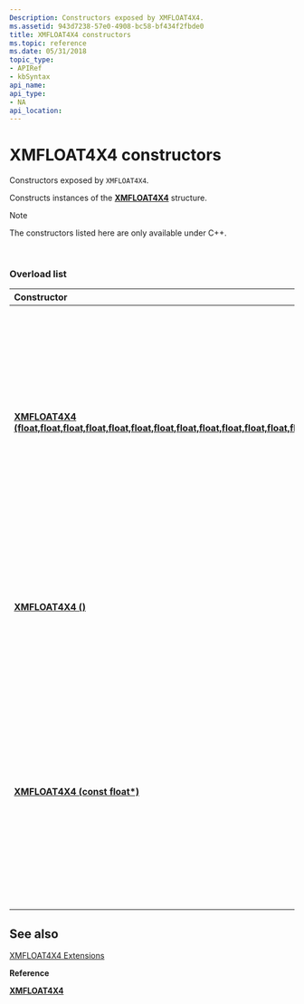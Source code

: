 ```yaml
---
Description: Constructors exposed by XMFLOAT4X4.
ms.assetid: 943d7238-57e0-4908-bc58-bf434f2fbde0
title: XMFLOAT4X4 constructors
ms.topic: reference
ms.date: 05/31/2018
topic_type: 
- APIRef
- kbSyntax
api_name: 
api_type: 
- NA
api_location: 
---
```


# XMFLOAT4X4 constructors

Constructors exposed by `XMFLOAT4X4`.

Constructs instances of the [**XMFLOAT4X4**](/windows/win32/api/directxmath/ns-directxmath-xmfloat4x4) structure.

> [!Note]  
> The constructors listed here are only available under C++.

 

### Overload list



<table>
<colgroup>
<col style="width: 50%" />
<col style="width: 50%" />
</colgroup>
<thead>
<tr class="header">
<th style="text-align: left;">Constructor</th>
<th style="text-align: left;">Description</th>
</tr>
</thead>
<tbody>
<tr class="odd">
<td style="text-align: left;"><a href="/windows/desktop/api/directxmath/nf-directxmath-xmfloat4x4-xmfloat4x4(float_float_float_float_float_float_float_float_float_float_float_float_float_float_float_float)"><strong>XMFLOAT4X4 (float,float,float,float,float,float,float,float,float,float,float,float,float,float,float,float)</strong></a></td>
<td style="text-align: left;">Initializes a new instance of the <code>XMFLOAT4X4</code> structure from sixteen scalar <code>float</code> values. <br/> Initializes a new instance of the <a href="/windows/desktop/api/directxmath/ns-directxmath-xmfloat4x4"><strong>XMFLOAT4X4</strong></a> structure from sixteen scalar <code>float</code> values. <br/>
<blockquote>
[!Note]<br />
This constructor is only available under C++.
</blockquote>
<br/></td>
</tr>
<tr class="even">
<td style="text-align: left;"><a href="/windows/desktop/api/directxmath/nf-directxmath-xmfloat4x4-xmfloat4x4"><strong>XMFLOAT4X4 ()</strong></a></td>
<td style="text-align: left;">Default constructor for <code>XMFLOAT4X4</code><br/> Default constructor for <a href="/windows/desktop/api/directxmath/ns-directxmath-xmfloat4x4"><strong>XMFLOAT4X4</strong></a><br/>
<blockquote>
[!Note]<br />
This is only available for C++ based development.
</blockquote>
<br/></td>
</tr>
<tr class="odd">
<td style="text-align: left;"><a href="/windows/desktop/api/directxmath/nf-directxmath-xmfloat4x4-xmfloat4x4(constfloat)"><strong>XMFLOAT4X4 (const float*)</strong></a></td>
<td style="text-align: left;">Initializes a new instance of the <code>XMFLOAT4X4</code> structure from a sixteen element <code>float</code> array. <br/> Initializes a new instance of the <a href="/windows/desktop/api/directxmath/ns-directxmath-xmfloat4x4"><strong>XMFLOAT4X4</strong></a> structure from a sixteen element <code>float</code> array. <br/>
<blockquote>
[!Note]<br />
This constructor is only available under C++.
</blockquote>
<br/></td>
</tr>
</tbody>
</table>



## See also

<dl> <dt>

[XMFLOAT4X4 Extensions](ovw-xmfloat4x4-extensions.md)
</dt> <dt>

**Reference**
</dt> <dt>

[**XMFLOAT4X4**](/windows/win32/api/directxmath/ns-directxmath-xmfloat4x4)
</dt> </dl>

 

 